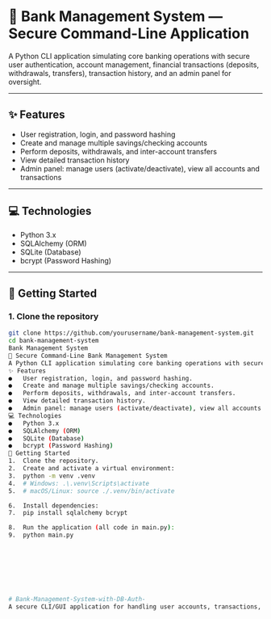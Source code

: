 # 🏦 Bank Management System — Secure Command-Line Application

A Python CLI application simulating core banking operations with secure user authentication, account management, financial transactions (deposits, withdrawals, transfers), transaction history, and an admin panel for oversight.

---

## ✨ Features

- User registration, login, and password hashing
- Create and manage multiple savings/checking accounts
- Perform deposits, withdrawals, and inter-account transfers
- View detailed transaction history
- Admin panel: manage users (activate/deactivate), view all accounts and transactions

---


## 💻 Technologies

- Python 3.x
- SQLAlchemy (ORM)
- SQLite (Database)
- bcrypt (Password Hashing)

---

## 🚀 Getting Started

### 1. Clone the repository

```bash
git clone https://github.com/yourusername/bank-management-system.git
cd bank-management-system
Bank Management System
🏦 Secure Command-Line Bank Management System
A Python CLI application simulating core banking operations with secure user authentication, account management, financial transactions (deposits, withdrawals, transfers), transaction history, and an admin panel for oversight.
✨ Features
●	User registration, login, and password hashing.
●	Create and manage multiple savings/checking accounts.
●	Perform deposits, withdrawals, and inter-account transfers.
●	View detailed transaction history.
●	Admin panel: manage users (activate/deactivate), view all accounts and transactions.
💻 Technologies
●	Python 3.x
●	SQLAlchemy (ORM)
●	SQLite (Database)
●	bcrypt (Password Hashing)
🚀 Getting Started
1.	Clone the repository.
2.	Create and activate a virtual environment:
3.	python -m venv .venv
4.	# Windows: .\.venv\Scripts\activate
5.	# macOS/Linux: source ./.venv/bin/activate

6.	Install dependencies:
7.	pip install sqlalchemy bcrypt

8.	Run the application (all code in main.py):
9.	python main.py








# Bank-Management-System-with-DB-Auth-
A secure CLI/GUI application for handling user accounts, transactions, balance updates, and admin-level monitoring with PostgreSQL or SQLite.
